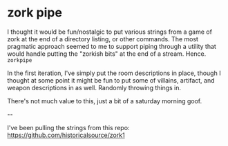 # zork pipe

I thought it would be fun/nostalgic to put various strings from a game of zork at the end of a directory listing, or other commands. The most pragmatic approach seemed to me to support piping through a utility that would handle putting the "zorkish bits" at the end of a stream. Hence. `zorkpipe`

In the first iteration, I've simply put the room descriptions in place, though I thought at some point it might be fun to put some of villains, artifact, and weapon descriptions in as well. Randomly throwing things in.

There's not much value to this, just a bit of a saturday morning goof.

-- 

I've been pulling the strings from this repo: https://github.com/historicalsource/zork1